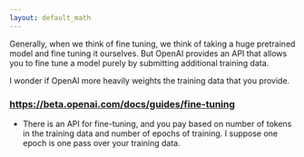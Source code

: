 ```yaml
--- 
layout: default_math 
---
```


Generally, when we think of fine tuning, we think of taking a huge pretrained model and fine tuning it ourselves. But OpenAI provides an API that allows you to fine tune a model purely by submitting additional training data.  

I wonder if OpenAI more heavily weights the training data that you provide. 

### https://beta.openai.com/docs/guides/fine-tuning

* There is an API for fine-tuning, and you pay based on number of tokens in the training data and number of epochs of training. I suppose one epoch is one pass over your training data. 